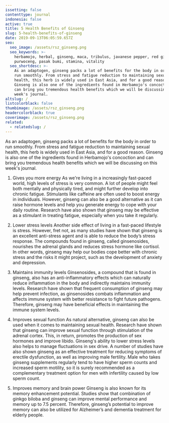 ```yaml
---
issetting: false
contenttype: journal
indonesia: false
active: true
title: 5 Health Benefits of Ginseng
slug: 5-health-benefits-of-ginseng
date: 2019-09-13T06:05:59.657Z
seo:
  seo_image: /assets/rsz_ginseng.png
  seo_keywords: >-
    herbamojo, herbal, ginseng, maca, tribulus, javanese pepper, red ginger,
    purwoceng, pasak bumi, stamina, vitality
  seo_shortdesc: >-
    As an adaptogen, ginseng packs a lot of benefits for the body in order to
    run smoothly. From stress and fatigue reduction to maintaining sexual
    health, this herb is widely used in East Asia, and for a good reason.
    Ginseng is also one of the ingredients found in Herbamojo's concoction and
    can bring you tremendous health benefits which we will be discussing on this
    week's journal.
altslug: /
listcolorblack: false
thumbimage: /assets/rsz_ginseng.png
headercolorblack: true
coverimage: /assets/rsz_ginseng.png
related:
  - relatedslug: /
---
```

As an adaptogen, ginseng packs a lot of benefits for the body in order to run smoothly. From stress and fatigue reduction to maintaining sexual health, this herb is widely used in East Asia, and for a good reason. Ginseng is also one of the ingredients found in Herbamojo's concoction and can bring you tremendous health benefits which we will be discussing on this week's journal.

1. Gives you more energy
	As we're living in a increasingly fast-paced world, high levels of stress is very common. A lot of people might feel both mentally and physically tired, and might further develop into chronic fatigue. Stimulants like caffeine are often used to boost energy in individuals. However, ginseng can also be a good alternative as it can raise hormone levels and help you generate energy to cope with your daily routine. Research have also shown that ginseng may be effective as a stimulant in treating fatigue, especially when you take it regularly. 

2. Lower stress levels
	Another side effect of living in a fast-paced lifestyle is stress. However, fret not, as many studies have shown that ginseng is an excellent anti-stress agent and is able to reduce the body’s stress response. The compounds found in ginseng, called ginsenosides, nourishes the adrenal glands and reduces stress hormone like cortisol. In other words, ginseng may help our bodies cope better with chronic stress and the risks it might project, such as the development of anxiety and depression. 

3. Maintains immunity levels
	Ginsenosides, a compound that is found in ginseng, also has an anti-inflammatory effects which can naturally reduce inflammation in the body and indirectly maintains immunity levels. Research have shown that frequent consumption of ginseng may help prevent infection, as ginsenosides combats inflammation and affects immune system with better resistance to fight future pathogens. Therefore, ginseng may have beneficial effects in maintaining the immune system levels.

4. Improves sexual function
	As natural alternative, ginseng can also be used when it comes to maintaining sexual health. Research have shown that ginseng can improve sexual function through stimulation of the adrenal cortex. This, in return, promotes the production of sex hormones and improve libido. Ginseng's ability to lower stress levels also helps to manage fluctuations in sex drive. 
	A number of studies have also shown ginseng as an effective treatment for reducing symptoms of erectile dysfunction, as well as improving male fertility. Male who takes ginseng supplements regularly tend to have higher sperm counts and increased sperm motility, so it is surely recommended as a complementary treatment option for men with infertility caused by low sperm count.

5. Improves memory and brain power
	Ginseng is also known for its memory enhancement potential. Studies show that combination of ginkgo biloba and ginseng can improve mental performance and memory up to 7.5 percent. Therefore, ginseng’s potential to improve memory can also be utilized for Alzheimer’s and dementia treatment for elderly people.
